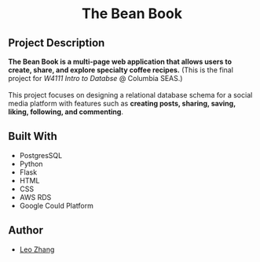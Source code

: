 <h1 align="center">The Bean Book</h1>

## Project Description
<p><strong>The Bean Book is a multi-page web application that allows users to create, share, and explore specialty coffee recipes.</strong> (This is the final project for <em>W4111 Intro to Databse</em> @ Columbia SEAS.) <br/> <br/> This project focuses on designing a relational database schema for a social media platform with features such as <strong>creating posts, sharing, saving, liking, following, and commenting</strong>.</p>

## Built With
- PostgresSQL 
- Python
- Flask 
- HTML
- CSS
- AWS RDS
- Google Could Platform

## Author
- [Leo Zhang](https://github.com/leozhvng23 "Leo Zhang")
